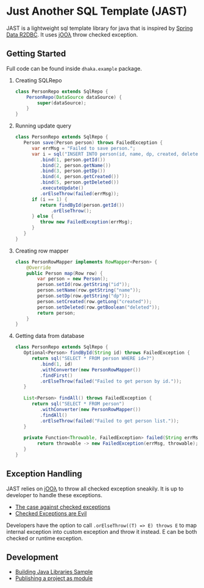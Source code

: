 # Just Another SQL Template (JAST)

JAST is a lightweight sql template library for java that is inspired
by [Spring Data R2DBC](https://spring.io/projects/spring-data-r2dbc). It uses [jOOλ](https://github.com/jOOQ/jOOL) throw
checked exception.

## Getting Started

Full code can be found inside `dhaka.example` package.

1. Creating SQLRepo

    ```java
    class PersonRepo extends SqlRepo {
        PersonRepo(DataSource dataSource) {
            super(dataSource);
        }
    }
    ```
2. Running update query

   ```java
   class PersonRepo extends SqlRepo {
      Person save(Person person) throws FailedException {
         var errMsg = "Failed to save person.";
         var i = sql("INSERT INTO person(id, name, dp, created, deleted) VALUES(?, ?, ?, ?, ?, ?)")
            .bind(1, person.getId())
            .bind(2, person.getName())
            .bind(3, person.getDp())
            .bind(4, person.getCreated())
            .bind(5, person.getDeleted())
            .executeUpdate()
            .orElseThrow(failed(errMsg));
         if (i == 1) {
            return findById(person.getId())
                .orElseThrow();
         } else {
            throw new FailedException(errMsg);
         }
      }
   }
   ```

3. Creating row mapper

   ```java
   class PersonRowMapper implements RowMapper<Person> {
       @Override
       public Person map(Row row) {
           var person = new Person();
           person.setId(row.getString("id"));
           person.setName(row.getString("name"));
           person.setDp(row.getString("dp"));
           person.setCreated(row.getLong("created"));
           person.setDeleted(row.getBoolean("deleted"));
           return person;
       }
   }
   ```

3. Getting data from database

   ```java
   class PersonRepo extends SqlRepo {
      Optional<Person> findById(String id) throws FailedException {
         return sql("SELECT * FROM person WHERE id=?")
            .bind(1, id)
            .withConverter(new PersonRowMapper())
            .findFirst()
            .orElseThrow(failed("Failed to get person by id."));
      }
      
      List<Person> findAll() throws FailedException {
         return sql("SELECT * FROM person")
            .withConverter(new PersonRowMapper())
            .findAll()
            .orElseThrow(failed("Failed to get person list."));
      }
      
      private Function<Throwable, FailedException> failed(String errMsg) {
           return throwable -> new FailedException(errMsg, throwable);
      }
   }
   ```

## Exception Handling

JAST relies on [jOOλ](https://github.com/jOOQ/jOOL) to throw all checked exception sneakily. It is up to developer to
handle these exceptions.

* [The case against checked exceptions](https://stackoverflow.com/questions/613954/the-case-against-checked-exceptions)
* [Checked Exceptions are Evil](https://phauer.com/2015/checked-exceptions-are-evil/)

Developers have the option to call `.orElseThrow((T) => E) throws E` to map internal exception into custom
exception and throw it instead. E can be both checked or runtime exception.

## Development

* [Building Java Libraries Sample](https://docs.gradle.org/current/samples/sample_building_java_libraries.html)
* [Publishing a project as module](https://docs.gradle.org/current/userguide/publishing_setup.html)